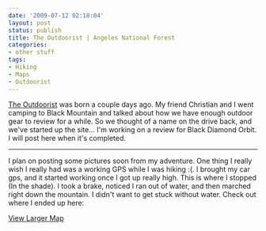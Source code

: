 ```yaml
---
date: '2009-07-12 02:18:04'
layout: post
status: publish
title: The Outdoorist | Angeles National Forest
categories:
- other stuff
tags:
- Hiking
- Maps
- Outdoorist
---
```


[The Outdoorist](http://www.theoutdoorist.com) was born a couple days ago. My friend Christian and I went camping to Black Mountain and talked about how we have enough outdoor gear to review for a while. So we thought of a name on the drive back, and we've started up the site... I'm working on a review for Black Diamond Orbit. I will post here when it's completed.

------

I plan on posting some pictures soon from my adventure. One thing I really wish I really had was a working GPS while I was hiking :(. I brought my car gps, and it started working once I got up really high. This is where I stopped (In the shade). I took a brake, noticed I ran out of water, and then marched right down the mountain. I didn't want to get stuck without water. Check out where I ended up here:

  
[View Larger Map](http://maps.google.com/maps?hl=en&q=n+34.62547+w118.76715&ie=UTF8&split=0&gl=us&ei=UqhZSr6zM6euiwPquY2zAg&t=h&source=embed&sll=34.633561,-118.762980&sspn=0.019953,0.027509&ll=34.633561,-118.76298&spn=0.024718,0.036478&z=14&iwloc=near)
